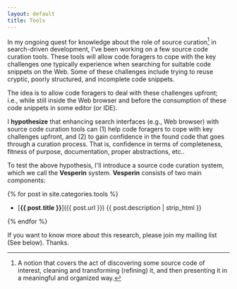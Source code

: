 ```yaml
---
layout: default
title: Tools
---
```


In my ongoing quest for knowledge about the role of source curation[^1] in search-driven development, I've been working on a few source code curation tools. These tools will allow code foragers to cope with the key challenges one typically experience when searching for suitable code snippets on the Web. Some of these challenges include trying to reuse cryptic, poorly structured, and incomplete code snippets.

The idea is to allow code foragers to deal with these challenges upfront; i.e., while still inside the Web browser and before the consumption of these code snippets in some editor (or IDE).

I **hypothesize** that enhancing search interfaces (e.g., Web browser) with source code curation tools can (1) help code foragers to cope with key challenges upfront, and (2) to gain confidence in the found code that goes through a curation process. That is, confidence in terms of completeness, fitness of purpose, documentation, proper abstractions, etc..

To test the above hypothesis, I'll introduce a source code curation system, which we call the **Vesperin** system. **Vesperin** consists of two main components:


{% for post in site.categories.tools %}

- [**{{ post.title }}**]({{ post.url }}) {{ post.description | strip_html }}

{% endfor %}

If you want to know more about this research, please join my mailing list (See below). Thanks.

[^1]: A notion that covers the act of discovering some source code of interest, cleaning and transforming (refining) it, and then presenting it in a meaningful and organized way. 
